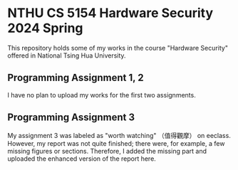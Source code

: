 # NTHU CS 5154 Hardware Security 2024 Spring

This repository holds some of my works in the course "Hardware Security" offered in National Tsing Hua University.

## Programming Assignment 1, 2

I have no plan to upload my works for the first two assignments.

## Programming Assignment 3

My assignment 3 was labeled as "worth watching" （值得觀摩） on eeclass. However, my report was not quite finished; there were, for example, a few missing figures or sections. Therefore, I added the missing part and uploaded the enhanced version of the report here.
